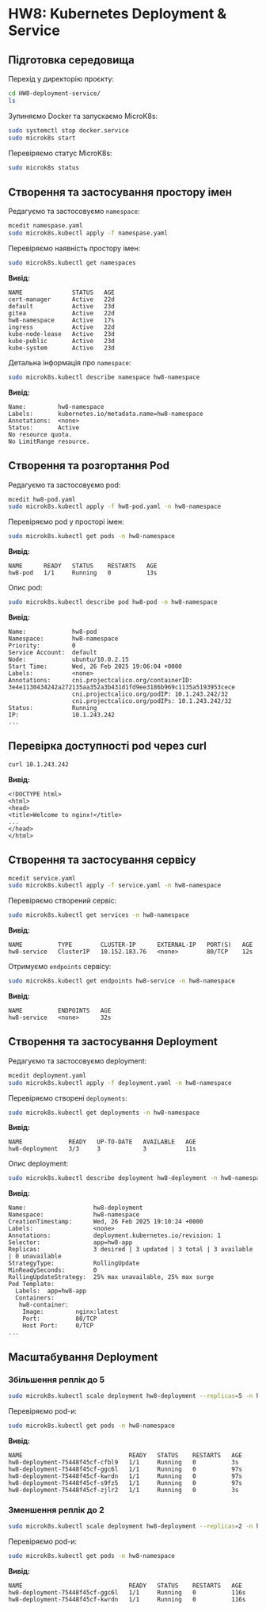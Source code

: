 # HW8: Kubernetes Deployment & Service

## **Підготовка середовища**

Перехід у директорію проєкту:
```sh
cd HW8-deployment-service/
ls
```

Зупиняємо Docker та запускаємо MicroK8s:
```sh
sudo systemctl stop docker.service 
sudo microk8s start
```

Перевіряємо статус MicroK8s:
```sh
sudo microk8s status
```

## **Створення та застосування простору імен**

Редагуємо та застосовуємо `namespace`:
```sh
mcedit namespase.yaml
sudo microk8s.kubectl apply -f namespase.yaml
```

Перевіряємо наявність простору імен:
```sh
sudo microk8s.kubectl get namespaces
```
**Вивід:**
```
NAME              STATUS   AGE
cert-manager      Active   22d
default           Active   23d
gitea             Active   22d
hw8-namespace     Active   17s
ingress           Active   22d
kube-node-lease   Active   23d
kube-public       Active   23d
kube-system       Active   23d
```

Детальна інформація про `namespace`:
```sh
sudo microk8s.kubectl describe namespace hw8-namespace
```

**Вивід:**
```
Name:         hw8-namespace
Labels:       kubernetes.io/metadata.name=hw8-namespace
Annotations:  <none>
Status:       Active
No resource quota.
No LimitRange resource.
```
## **Створення та розгортання Pod**

Редагуємо та застосовуємо pod:
```sh
mcedit hw8-pod.yaml
sudo microk8s.kubectl apply -f hw8-pod.yaml -n hw8-namespace
```

Перевіряємо pod у просторі імен:
```sh
sudo microk8s.kubectl get pods -n hw8-namespace
```
**Вивід:**
```
NAME      READY   STATUS    RESTARTS   AGE
hw8-pod   1/1     Running   0          13s
```

Опис pod:
```sh
sudo microk8s.kubectl describe pod hw8-pod -n hw8-namespace
```

**Вивід:**
```
Name:             hw8-pod
Namespace:        hw8-namespace
Priority:         0
Service Account:  default
Node:             ubuntu/10.0.2.15
Start Time:       Wed, 26 Feb 2025 19:06:04 +0000
Labels:           <none>
Annotations:      cni.projectcalico.org/containerID: 3e4e1130434242a272135aa352a3b431d1fd9ee3186b969c1135a5193953cece
                  cni.projectcalico.org/podIP: 10.1.243.242/32
                  cni.projectcalico.org/podIPs: 10.1.243.242/32
Status:           Running
IP:               10.1.243.242
...
```

## **Перевірка доступності pod через curl**
```sh
curl 10.1.243.242
```
**Вивід:**
```
<!DOCTYPE html>
<html>
<head>
<title>Welcome to nginx!</title>
...
</head>
</html>
```

## **Створення та застосування сервісу**

```sh
mcedit service.yaml
sudo microk8s.kubectl apply -f service.yaml -n hw8-namespace
```

Перевіряємо створений сервіс:
```sh
sudo microk8s.kubectl get services -n hw8-namespace
```
**Вивід:**
```
NAME          TYPE        CLUSTER-IP      EXTERNAL-IP   PORT(S)   AGE
hw8-service   ClusterIP   10.152.183.76   <none>        80/TCP    12s
```

Отримуємо `endpoints` сервісу:
```sh
sudo microk8s.kubectl get endpoints hw8-service -n hw8-namespace
```

**Вивід:**
```
NAME          ENDPOINTS   AGE
hw8-service   <none>      32s
```

## **Створення та застосування Deployment**

Редагуємо та застосовуємо deployment:
```sh
mcedit deployment.yaml
sudo microk8s.kubectl apply -f deployment.yaml -n hw8-namespace
```

Перевіряємо створені `deployments`:
```sh
sudo microk8s.kubectl get deployments -n hw8-namespace
```
**Вивід:**
```
NAME             READY   UP-TO-DATE   AVAILABLE   AGE
hw8-deployment   3/3     3            3           11s
```

Опис deployment:
```sh
sudo microk8s.kubectl describe deployment hw8-deployment -n hw8-namespace
```

**Вивід:**
```
Name:                   hw8-deployment
Namespace:              hw8-namespace
CreationTimestamp:      Wed, 26 Feb 2025 19:10:24 +0000
Labels:                 <none>
Annotations:            deployment.kubernetes.io/revision: 1
Selector:               app=hw8-app
Replicas:               3 desired | 3 updated | 3 total | 3 available | 0 unavailable
StrategyType:           RollingUpdate
MinReadySeconds:        0
RollingUpdateStrategy:  25% max unavailable, 25% max surge
Pod Template:
  Labels:  app=hw8-app
  Containers:
   hw8-container:
    Image:         nginx:latest
    Port:          80/TCP
    Host Port:     0/TCP
...
```

## **Масштабування Deployment**

### **Збільшення реплік до 5**
```sh
sudo microk8s.kubectl scale deployment hw8-deployment --replicas=5 -n hw8-namespace
```
Перевіряємо pod-и:
```sh
sudo microk8s.kubectl get pods -n hw8-namespace
```
**Вивід:**
```
NAME                              READY   STATUS    RESTARTS   AGE
hw8-deployment-75448f45cf-cfbl9   1/1     Running   0          3s
hw8-deployment-75448f45cf-ggc6l   1/1     Running   0          97s
hw8-deployment-75448f45cf-kwrdn   1/1     Running   0          97s
hw8-deployment-75448f45cf-s9fz5   1/1     Running   0          97s
hw8-deployment-75448f45cf-zjlr2   1/1     Running   0          3s
```

### **Зменшення реплік до 2**
```sh
sudo microk8s.kubectl scale deployment hw8-deployment --replicas=2 -n hw8-namespace
```
Перевіряємо pod-и:
```sh
sudo microk8s.kubectl get pods -n hw8-namespace
```
**Вивід:**
```
NAME                              READY   STATUS    RESTARTS   AGE
hw8-deployment-75448f45cf-ggc6l   1/1     Running   0          116s
hw8-deployment-75448f45cf-kwrdn   1/1     Running   0          116s
```

